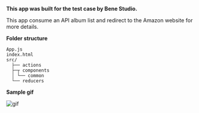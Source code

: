 
**This app was built for the test case by Bene Studio.**<br/>

This app consume an API album list and redirect to the Amazon website for more details.

**Folder structure**<br/>

```
App.js
index.html
src/
  ├── actions  
  ├─┬ components
  │ └── common
  └── reducers  
```

**Sample gif**<br/>
<div><img alt="gif" src="sample/sample.gif" /></div>
